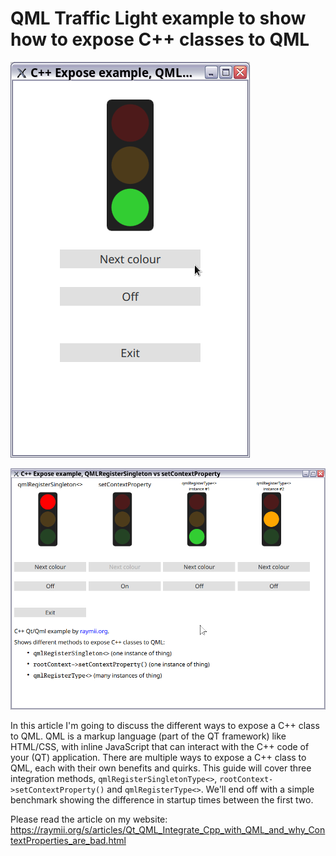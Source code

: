 # QML Traffic Light example to show how to expose C++ classes to QML

![screenshot](screenshot.png)

![screenshot2](screenshot-2.png)

In this article I'm going to discuss the different ways to expose a C++ class
to QML.  QML is a markup language (part of the QT framework) like HTML/CSS,
with inline JavaScript that can interact with the C++ code of your
(QT) application. There are multiple ways to expose a C++ class to QML, each
with their own benefits and quirks. This guide will cover three integration
methods, `qmlRegisterSingletonType<>`, `rootContext->setContextProperty()` 
and `qmlRegisterType<>`. We'll end off with a simple benchmark showing the
difference in startup times between the first two. 

Please read the article on my website: https://raymii.org/s/articles/Qt_QML_Integrate_Cpp_with_QML_and_why_ContextProperties_are_bad.html